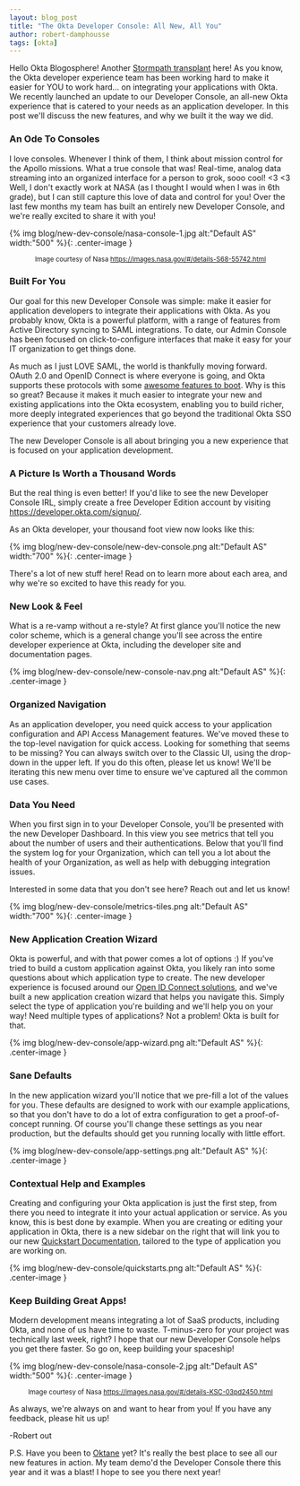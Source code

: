 ```yaml
---
layout: blog_post
title: "The Okta Developer Console: All New, All You"
author: robert-damphousse
tags: [okta]
---
```


Hello Okta Blogosphere! Another [Stormpath transplant](https://www.okta.com/blog/2017/03/stormpath-welcome-to-Okta/) here! As you know, the Okta developer experience team has been working hard to make it easier for YOU to work hard... on integrating your applications with Okta. We recently launched an update to our Developer Console, an all-new Okta experience that is catered to your needs as an application developer.  In this post we'll discuss the new features, and why we built it the way we did.

### An Ode To Consoles

I love consoles. Whenever I think of them, I think about mission control for the Apollo missions.  What a true console that was! Real-time, analog data streaming into an organized interface for a person to grok, sooo cool! <3 <3 Well, I don't exactly work at NASA (as I thought I would when I was in 6th grade), but I can still capture this love of data and control for you! Over the last few months my team has built an entirely new Developer Console, and we're really excited to share it with you!

{% img blog/new-dev-console/nasa-console-1.jpg alt:"Default AS" width:"500" %}{: .center-image }

<center><small>Image courtesy of Nasa <a href="https://images.nasa.gov/#/details-S68-55742.html">https://images.nasa.gov/#/details-S68-55742.html</a></small></center>

### Built For You

Our goal for this new Developer Console was simple: make it easier for application developers to integrate their applications with Okta. As you probably know, Okta is a powerful platform, with a range of features from Active Directory syncing to SAML integrations. To date, our Admin Console has been focused on click-to-configure interfaces that make it easy for your IT organization to get things done.

As much as I just LOVE SAML, the world is thankfully moving forward. OAuth 2.0 and OpenID Connect is where everyone is going, and Okta supports these protocols with some [awesome features to boot](https://developer.okta.com/use_cases/api_access_management/). Why is this so great? Because it makes it much easier to integrate your new and existing applications into the Okta ecosystem, enabling you to build richer, more deeply integrated experiences that go beyond the traditional Okta SSO experience that your customers already love.

The new Developer Console is all about bringing you a new experience that is focused on your application development.

### A Picture Is Worth a Thousand Words

But the real thing is even better!  If you'd like to see the new Developer Console IRL, simply create a free Developer Edition account by visiting <a href="https://developer.okta.com/signup/">https://developer.okta.com/signup/</a>.

As an Okta developer, your thousand foot view now looks like this:

{% img blog/new-dev-console/new-dev-console.png alt:"Default AS" width:"700" %}{: .center-image }

There's a lot of new stuff here!  Read on to learn more about each area, and why we're so excited to have this ready for you.

### New Look & Feel

What is a re-vamp without a re-style?  At first glance you'll notice the new color scheme, which is a general change you'll see across the entire developer experience at Okta, including the developer site and documentation pages.

{% img blog/new-dev-console/new-console-nav.png alt:"Default AS" %}{: .center-image }

### Organized Navigation

As an application developer, you need quick access to your application configuration and API Access Management features.  We've moved these to the top-level navigation for quick access.  Looking for something that seems to be missing?  You can always switch over to the Classic UI, using the drop-down in the upper left.  If you do this often, please let us know!  We'll be iterating this new menu over time to ensure we've captured all the common use cases.

### Data You Need

When you first sign in to your Developer Console, you'll be presented with the new Developer Dashboard.  In this view you see metrics that tell you about the number of users and their authentications.  Below that you'll find the system log for your Organization, which can tell you a lot about the health of your Organization, as well as help with debugging integration issues.

Interested in some data that you don't see here?  Reach out and let us know!

{% img blog/new-dev-console/metrics-tiles.png alt:"Default AS" width:"700" %}{: .center-image }

### New Application Creation Wizard

Okta is powerful, and with that power comes a lot of options :) If you've tried to build a custom application against Okta, you likely ran into some questions about which application type to create.  The new developer experience is focused around our [Open ID Connect solutions](https://developer.okta.com/docs/api/resources/oidc), and we've built a new application creation wizard that helps you navigate this.  Simply select the type of application you're building and we'll help you on your way!  Need multiple types of applications?  Not a problem!  Okta is built for that.

{% img blog/new-dev-console/app-wizard.png alt:"Default AS" %}{: .center-image }

### Sane Defaults

In the new application wizard you'll notice that we pre-fill a lot of the values for you.  These defaults are designed to work with our example applications, so that you don't have to do a lot of extra configuration to get a proof-of-concept running.  Of course you'll change these settings as you near production, but the defaults should get you running locally with little effort.

{% img blog/new-dev-console/app-settings.png alt:"Default AS" %}{: .center-image }

### Contextual Help and Examples

Creating and configuring your Okta application is just the first step, from there you need to integrate it into your actual application or service.  As you know, this is best done by example.  When you are creating or editing your application in Okta, there is a new sidebar on the right that will link you to our new [Quickstart Documentation](https://developer.okta.com/quickstart/), tailored to the type of application you are working on.

{% img blog/new-dev-console/quickstarts.png alt:"Default AS" %}{: .center-image }

### Keep Building Great Apps!

Modern development means integrating a lot of SaaS products, including Okta, and none of us have time to waste.  T-minus-zero for your project was technically last week, right? I hope that our new Developer Console helps you get there faster.  So go on, keep building your spaceship!

{% img blog/new-dev-console/nasa-console-2.jpg alt:"Default AS" width:"500" %}{: .center-image }

<center><small>Image courtesy of Nasa <a href="https://images.nasa.gov/#/details-KSC-03pd2450.html">https://images.nasa.gov/#/details-KSC-03pd2450.html</a></small></center>

As always, we're always on and want to hear from you!  If you have any feedback, please hit us up!

-Robert out

P.S. Have you been to [Oktane](https://www.okta.com/oktane) yet?  It's really the best place to see all our new features in action.  My team demo'd the Developer Console there this year and it was a blast!  I hope to see you there next year!
